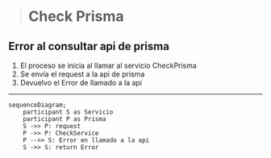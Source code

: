 > # Check Prisma

## Error al consultar api de prisma
1. El proceso se inicia al llamar al servicio CheckPrisma
2. Se envía el request a la api de prisma
3. Devuelvo el Error de llamado a la api

***


```mermaid
sequenceDiagram;
    participant S as Servicio
    participant P as Prisma
    S ->> P: request
    P ->> P: CheckService
    P -->> S: Error en llamado a la api
    S ->> S: return Error 
    
```    
